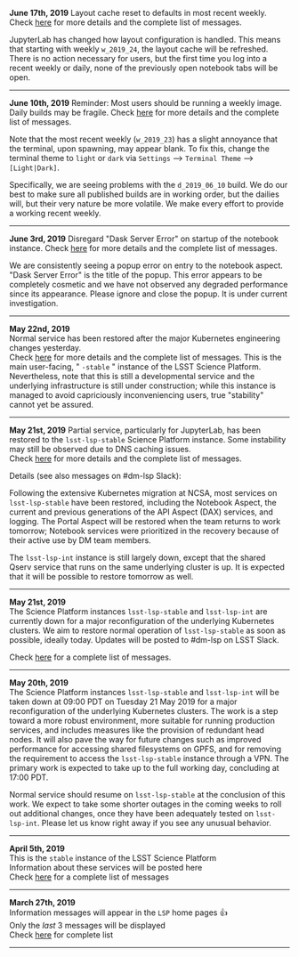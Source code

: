 **June 17th, 2019**
Layout cache reset to defaults in most recent weekly.
Check [here](https://github.com/lsst-dm/lsp-landing-page/blob/master/motd/stable.md) for more details and the complete list of messages.

JupyterLab has changed how layout configuration is handled.
This means that starting with weekly `w_2019_24`, the layout cache will be refreshed.
There is no action necessary for users, but the first time you log into a recent weekly or daily, none of the previously open notebook tabs will be open.

---
**June 10th, 2019**
Reminder: Most users should be running a weekly image.
Daily builds may be fragile.
Check [here](https://github.com/lsst-dm/lsp-landing-page/blob/master/motd/stable.md) for more details and the complete list of messages.

Note that the most recent weekly (`w_2019_23`) has a slight annoyance that the terminal, upon spawning, may appear blank.
To fix this, change the terminal theme to `light` or `dark` via `Settings` --> `Terminal Theme` --> `[Light|Dark]`.

Specifically, we are seeing problems with the `d_2019_06_10` build.
We do our best to make sure all published builds are in working order, but the dailies will, but their very nature be more volatile.
We make every effort to provide a working recent weekly.

---
**June 3rd, 2019**
Disregard "Dask Server Error" on startup of the notebook instance.
Check [here](https://github.com/lsst-dm/lsp-landing-page/blob/master/motd/stable.md) for more details and the complete list of messages.

We are consistently seeing a popup error on entry to the notebook aspect.
"Dask Server Error" is the title of the popup.
This error appears to be completely cosmetic and we have not observed any degraded performance since its appearance.
Please ignore and close the popup.
It is under current investigation.

---
**May 22nd, 2019**  
Normal service has been restored after the major Kubernetes engineering changes yesterday.  
Check [here](https://github.com/lsst-dm/lsp-landing-page/blob/master/motd/stable.md) for more details and the complete list of messages.
This is the main user-facing, " `-stable` " instance of the LSST Science Platform.  Nevertheless, note that this is still a developmental service and the underlying infrastructure is still under construction; while this instance is managed to avoid capriciously inconveniencing users, true "stability" cannot yet be assured.

---
**May 21st, 2019**
Partial service, particularly for JupyterLab, has been restored to the `lsst-lsp-stable` Science Platform instance.  Some instability may still be observed due to DNS caching issues.  
Check [here](https://github.com/lsst-dm/lsp-landing-page/blob/master/motd/stable.md) for more details and the complete list of messages.

Details (see also messages on #dm-lsp Slack):

Following the extensive Kubernetes migration at NCSA, most services on `lsst-lsp-stable` have been restored, including the Notebook Aspect, the current and previous generations of the API Aspect (DAX) services, and logging.  The Portal Aspect will be restored when the team returns to work tomorrow; Notebook services were prioritized in the recovery because of their active use by DM team members.

The `lsst-lsp-int` instance is still largely down, except that the shared Qserv service that runs on the same underlying cluster is up.  It is expected that it will be possible to restore tomorrow as well.

---
**May 21st, 2019**  
The Science Platform instances `lsst-lsp-stable` and `lsst-lsp-int` are currently down for a major reconfiguration of the underlying Kubernetes clusters.  We aim to restore normal operation of `lsst-lsp-stable` as soon as possible, ideally today.  Updates will be posted to #dm-lsp on LSST Slack.

Check [here](https://github.com/lsst-dm/lsp-landing-page/blob/master/motd/stable.md) for a complete list of messages.

---
**May 20th, 2019**  
The Science Platform instances `lsst-lsp-stable` and `lsst-lsp-int` will be taken down at 09:00 PDT on Tuesday 21 May 2019 for a major reconfiguration of the underlying Kubernetes clusters.
The work is a step toward a more robust environment, more suitable for running production services, and includes measures like the provision of redundant head nodes.
It will also pave the way for future changes such as improved performance for accessing shared filesystems on GPFS, and for removing the requirement to access the `lsst-lsp-stable` instance through a VPN.
The primary work is expected to take up to the full working day, concluding at 17:00 PDT.

Normal service should resume on `lsst-lsp-stable` at the conclusion of this work.
We expect to take some shorter outages in the coming weeks to roll out additional changes, once they have been adequately tested on `lsst-lsp-int`.
Please let us know right away if you see any unusual behavior.

---
**April 5th, 2019**  
This is the `stable` instance of the LSST Science Platform   
Information about these services will be posted here  
Check [here](https://github.com/lsst-dm/lsp-landing-page/blob/master/motd/stable.md) for a complete list of messages  

---
**March 27th, 2019**  
Information messages will appear in the `LSP` home pages :+1:  
Only the *last* 3 messages will be displayed  
Check [here](https://github.com/lsst-dm/lsp-landing-page/blob/master/motd/stable.md) for complete list  

---

